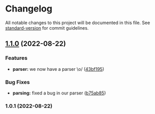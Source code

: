 # Changelog

All notable changes to this project will be documented in this file. See [standard-version](https://github.com/conventional-changelog/standard-version) for commit guidelines.

## [1.1.0](https://github.com/apirelahgit/automate-release/compare/v1.0.1...v1.1.0) (2022-08-22)


### Features

* **parser:** we now have a parser \o/ ([43bf195](https://github.com/apirelahgit/automate-release/commit/43bf195405fc6ac85bb397c6d25a8d1e5f71e9a0))


### Bug Fixes

* **parsing:** fixed a bug in our parser ([b75ab85](https://github.com/apirelahgit/automate-release/commit/b75ab85a5c3c13808819d8384d94c99a6aacf7dd))

### 1.0.1 (2022-08-22)
